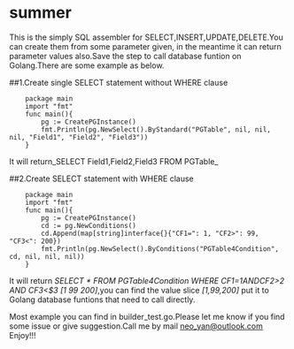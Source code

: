 # summer
This is the simply SQL assembler for SELECT,INSERT,UPDATE,DELETE.You can create them from some parameter given, in the meantime it can return parameter values also.Save the step to call database funtion on Golang.There are some example as below.

##1.Create single SELECT statement without WHERE clause
```golang
	package main
	import "fmt"
	func main(){
	    pg := CreatePGInstance()
	    fmt.Println(pg.NewSelect().ByStandard("PGTable", nil, nil, nil, "Field1", "Field2", "Field3"))
	}
```
It will return_SELECT Field1,Field2,Field3 FROM PGTable_


##2.Create SELECT statement with WHERE clause
```golang
	package main
	import "fmt"
	func main(){
	    pg := CreatePGInstance()
	    cd := pg.NewConditions()
	    cd.Append(map[string]interface{}{"CF1=": 1, "CF2>": 99, "CF3<": 200})
	    fmt.Println(pg.NewSelect().ByConditions("PGTable4Condition", cd, nil, nil, nil))
	}

```
It will return _SELECT * FROM PGTable4Condition WHERE CF1=$1 AND CF2>$2 AND CF3<$3 [1 99 200]_,you can find the value slice _[1,99,200]_ put it to Golang database funtions that need to call directly.

Most example you can find in builder_test.go.Please let me know if you find some issue or give suggestion.Call me by mail neo_yan@outlook.com
Enjoy!!!
